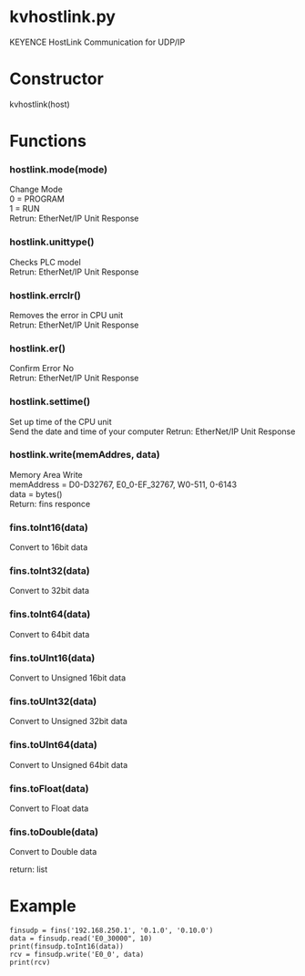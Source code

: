 # kvhostlink.py
KEYENCE HostLink Communication for UDP/IP

# Constructor
kvhostlink(host)

# Functions
### hostlink.mode(mode)
Change Mode  
0 = PROGRAM  
1 = RUN  
Retrun: EtherNet/IP Unit Response

### hostlink.unittype()
Checks PLC model  
Retrun: EtherNet/IP Unit Response

### hostlink.errclr()
Removes the error in CPU unit  
Retrun: EtherNet/IP Unit Response

### hostlink.er()
Confirm Error No  
Retrun: EtherNet/IP Unit Response

### hostlink.settime()
Set up time of the CPU unit  
Send the date and time of your computer
Retrun: EtherNet/IP Unit Response

### hostlink.write(memAddres, data)
Memory Area Write  
memAddress = D0-D32767, E0_0-EF_32767, W0-511, 0-6143  
data = bytes()  
Return: fins responce

### fins.toInt16(data)
Convert to 16bit data  
### fins.toInt32(data)
Convert to 32bit data  
### fins.toInt64(data)
Convert to 64bit data  
### fins.toUInt16(data)
Convert to Unsigned 16bit data  
### fins.toUInt32(data)
Convert to Unsigned 32bit data  
### fins.toUInt64(data)
Convert to Unsigned 64bit data  
### fins.toFloat(data)
Convert to Float data  
### fins.toDouble(data)
Convert to Double data  

 return: list
 

# Example
```
finsudp = fins('192.168.250.1', '0.1.0', '0.10.0')
data = finsudp.read('E0_30000", 10)
print(finsudp.toInt16(data))
rcv = finsudp.write('E0_0', data)
print(rcv)
```
